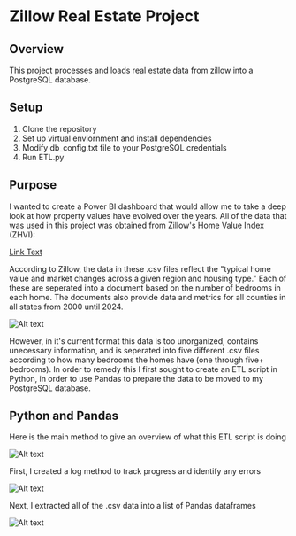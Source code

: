 # Zillow Real Estate Project

## Overview
This project processes and loads real estate data from zillow into a PostgreSQL database.

## Setup
1. Clone the repository
2. Set up virtual enviornment and install dependencies 
3. Modify db_config.txt file to your PostgreSQL credentials
4. Run ETL.py

## Purpose
I wanted to create a Power BI dashboard that would allow me to take a deep look at how property values
have evolved over the years. All of the data that was used in this project was obtained from Zillow's
Home Value Index (ZHVI):

[Link Text](https://www.zillow.com/research/data/)

According to Zillow, the data in these .csv files reflect the "typical home value and market changes
across a given region and housing type." Each of these are seperated into a document based on the number
of bedrooms in each home. The documents also provide data and metrics for all counties in all states from
2000 until 2024.

![Alt text](real_estate_project\images\zillow_data.png)

However, in it's current format this data is too unorganized, contains unecessary information, and is 
seperated into five different .csv files according to how many bedrooms the homes have (one through five+ bedrooms).
In order to remedy this I first sought to create an ETL script in Python, in order to use Pandas to prepare the 
data to be moved to my PostgreSQL database.

## Python and Pandas
Here is the main method to give an overview of what this ETL script is doing

![Alt text](real_estate_project\images\python\main.png)

First, I created a log method to track progress and identify any errors

![Alt text](real_estate_project\images\python\log_progress.png)

Next, I extracted all of the .csv data into a list of Pandas dataframes

![Alt text](real_estate_project\images\python\extract.png)






